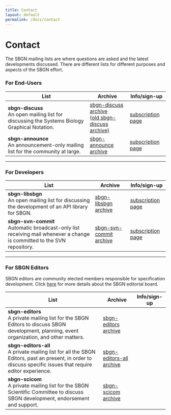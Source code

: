 ```yaml
---
title: Contact
layout: default
permalink: /docs/contact
---
```


# Contact

The SBGN mailing lists are where questions are asked and the latest developments discussed. There are different lists for different purposes and aspects of the SBGN effort.

### For End-Users

 List | Archive | Info/sign-up 
--|---|--
**sbgn-discuss** <br> An open mailing list for discussing the Systems Biology Graphical Notation.  | [sbgn-discuss archive](https://groups.google.com/forum/#!forum/sbgn-discuss) <br> [(old sbgn-discuss archive)](https://lists.caltech.edu/pipermail/sbgn-discuss/) | [subscription page](https://groups.google.com/forum/#!forum/sbgn-discuss)       
 **sbgn-announce** <br>  An announcement-only mailing list for the community at large.                | [sbgn-announce archive](http://sourceforge.net/mailarchive/forum.php?forum_name=sbgn-announce) | [subscription page](https://lists.sourceforge.net/lists/listinfo/sbgn-announce) 


___

### For Developers

| List   | Archive| Info/sign-up                                 |
|--|--|--|
| **sbgn-libsbgn** <br> An open mailing list for discussing the development of an API library for SBGN.                     | [sbgn-libsbgn archive](http://sourceforge.net/mailarchive/forum.php?forum_name=sbgn-libsbgn)       | [subscription page](https://lists.sourceforge.net/lists/listinfo/sbgn-libsbgn)    |
| **sbgn-svn-commit** <br> Automatic broadcast-only list receiving mail whenever a change is committed to the SVN repository.  | [sbgn-svn-commit archive](http://sourceforge.net/mailarchive/forum.php?forum_name=sbgn-svn-commit) | [subscription page](https://lists.sourceforge.net/lists/listinfo/sbgn-svn-commit) |

___

### For SBGN Editors
SBGN editors are community elected members responsible for specification development. Click [here](about#sbgn-editors) for more details about the SBGN editorial board. 

| List | Archive  | Info/sign-up 
|--|--|--|
| **sbgn-editors** <br> A private mailing list for the SBGN Editors to discuss SBGN development, planning, event organization, and other matters.              | [sbgn-editors archive](http://sourceforge.net/mailarchive/forum.php?forum_name=sbgn-editors)         |              |
| **sbgn-editors-all** <br> A private mailing list for all the SBGN Editors, past an present, in order to discuss specific issues that require editor experience.  | [sbgn-editors-all archive](http://sourceforge.net/mailarchive/forum.php?forum_name=sbgn-editors-all) |              |
| **sbgn-scicom** <br> A private mailing list for the SBGN Scientific Committee to discuss SBGN development, endorsement and support.                         | [sbgn-scicom archive](http://sourceforge.net/mailarchive/forum.php?forum_name=sbgn-scicom)           |              |
